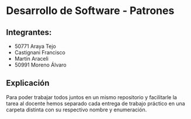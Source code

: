 # Desarrollo de Software - Patrones 

## Integrantes:
- 50771 Araya Tejo
- Castignani Francisco
- Martín Araceli
- 50991 Moreno Álvaro

## Explicación 
Para poder trabajar todos juntos en un mismo repositorio y facilitarle la tarea al docente hemos separado cada entrega de trabajo práctico en una carpeta distinta con su respectivo nombre y enumeración. 
